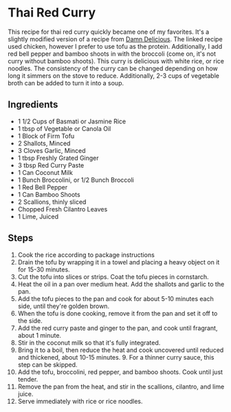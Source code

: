 # Thai Red Curry
This recipe for thai red curry quickly became one of my favorites. It's a slightly modified version of a recipe from [Damn Delicious](https://damndelicious.net/2018/02/25/easy-thai-red-curry/). The linked recipe used chicken, however I prefer to use tofu as the protein. Additionally, I add red bell pepper and bamboo shoots in with the broccoli (come on, it's not curry without bamboo shoots). This curry is delicious with white rice, or rice noodles. The consistency of the curry can be changed depending on how long it simmers on the stove to reduce. Additionally, 2-3 cups of vegetable broth can be added to turn it into a soup.

## Ingredients
- 1 1/2 Cups of Basmati or Jasmine Rice
- 1 tbsp of Vegetable or Canola Oil
- 1 Block of Firm Tofu
- 2 Shallots, Minced
- 3 Cloves Garlic, Minced
- 1 tbsp Freshly Grated Ginger
- 3 tbsp Red Curry Paste
- 1 Can Coconut Milk
- 1 Bunch Broccolini, or 1/2 Bunch Broccoli
- 1 Red Bell Pepper
- 1 Can Bamboo Shoots
- 2 Scallions, thinly sliced
- Chopped Fresh Cilantro Leaves
- 1 Lime, Juiced

## Steps
1. Cook the rice according to package instructions
2. Drain the tofu by wrapping it in a towel and placing a heavy object on it for 15-30 minutes.
3. Cut the tofu into slices or strips. Coat the tofu pieces in cornstarch. 
4. Heat the oil in a pan over medium heat. Add the shallots and garlic to the pan.
5. Add the tofu pieces to the pan and cook for about 5-10 minutes each side, until they're golden brown.
6. When the tofu is done cooking, remove it from the pan and set it off to the side.
7. Add the red curry paste and ginger to the pan, and cook until fragrant, about 1 minute.
8. Stir in the coconut milk so that it's fully integrated. 
9. Bring it to a boil, then reduce the heat and cook uncovered until reduced and thickened, about 10-15 minutes.
    9. For a thinner curry sauce, this step can be skipped.
10. Add the tofu, broccolini, red pepper, and bamboo shoots. Cook until just tender. 
11. Remove the pan from the heat, and stir in the scallions, cilantro, and lime juice.
12. Serve immediately with rice or rice noodles.